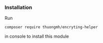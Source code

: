 ### Installation

Run
   ```   
   composer require thuongmh/encryting-helper
   ```
   in console to install this module
